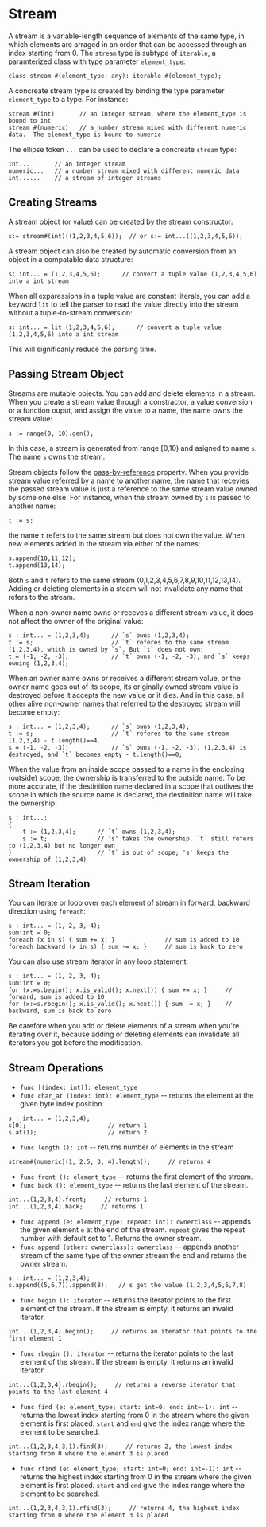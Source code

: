 # Stream

A stream is a variable-length sequence of elements of the same type, in which elements are arraged in an order that can be accessed through an index starting from 0.
The `stream` type is subtype of `iterable`, a paramterized class with type parameter `element_type`:
```altscript
class stream #(element_type: any): iterable #(element_type);
```
A concreate stream type is created by binding the  type parameter `element_type` to a type. For instance:
```altscript
stream #(int)       // an integer stream, where the element_type is bound to int
stream #(numeric)   // a number stream mixed with different numeric data.  The element_type is bound to numeric
```
The ellipse token `...` can be used to declare a concreate `stream` type:
```altscript
int...       // an integer stream
numeric...   // a number stream mixed with different numeric data
int......    // a stream of integer streams
```

## Creating Streams

A stream object (or value) can be created by the stream constructor:
```altscript
s:= stream#(int)((1,2,3,4,5,6));  // or s:= int...((1,2,3,4,5,6));
```
A stream object can also be created by automatic conversion from an object in a compatable data structure:
```altscript
s: int... = (1,2,3,4,5,6);      // convert a tuple value (1,2,3,4,5,6) into a int stream
```
When all exparessions in a tuple value are constant literals, you can add a keyword `lit` to tell the parser to read the value directly into the stream
without a tuple-to-stream conversion:
```altscript
s: int... = lit (1,2,3,4,5,6);      // convert a tuple value (1,2,3,4,5,6) into a int stream
```
This will significanly reduce the parsing time.

## Passing Stream Object

Streams are mutable objects. You can add and delete elements in a stream. When you create a stream value through a constractor, a value conversion or a function ouput, and assign the value to a name, the name owns the stream value:
```altscript
s := range(0, 10).gen();
```
In this case, a stream is generated from range \[0,10) and asigned to name `s`. The name `s` owns the stream.

Stream objects follow the [pass-by-reference](https://en.wikipedia.org/wiki/Evaluation_strategy#Call_by_reference) property. When you provide stream value referred by a name to another name, the name that recevies the passed stream value is just a reference to the same stream value owned by some one else.
For instance, when the stream owned by `s` is passed to another name:
```altscript
t := s;
```
the name `t` refers to the same stream but does not own the value. When new elements added in the stream via either of the names:
```altscript
s.append(10,11,12);
t.append(13,14);
```
Both `s` and `t` refers to the same stream (0,1,2,3,4,5,6,7,8,9,10,11,12,13,14). Adding or deleting elements in a steam will not invalidate any name that refers to the stream.

When a non-owner name owns or receves a different stream value, it does not affect the owner of the original value:
```altscript
s : int... = (1,2,3,4);      // `s` owns (1,2,3,4);
t := s;                      // `t` referes to the same stream (1,2,3,4), which is owned by `s`. But `t` does not own;
t = (-1, -2, -3);            // `t` owns (-1, -2, -3), and `s` keeps owning (1,2,3,4);
```
When an owner name owns or receives a different stream value, or the owner name goes out of its scope, its originally owned stream value is destroyed before it accepts the new value or it dies. And in this case, all other alive non-owner names that referred to the destroyed stream will become empty:
```altscript
s : int... = (1,2,3,4);      // `s` owns (1,2,3,4);
t := s;                      // `t` referes to the same stream (1,2,3,4) - t.length()==4.
s = (-1, -2, -3);            // `s` owns (-1, -2, -3). (1,2,3,4) is destroyed, and `t` becomes empty - t.length()==0;
```

When the value from an inside scope passed to a name in the enclosing (outside) scope, the ownership is transferred to the outside name. To be more accurate, if the destinition name declared in a scope that outlives the scope in which the source name is declared, the destinition name will take the ownership:
```altscript
s : int...;
{
    t := (1,2,3,4);      // `t` owns (1,2,3,4);
    s := t;              // 's' takes the ownership. `t` still refers to (1,2,3,4) but no longer own
}                        // `t` is out of scope; 's' keeps the ownership of (1,2,3,4)
```

## Stream Iteration

You can iterate or loop over each element of stream in forward, backward direction using `foreach`:
```altscript
s : int... = (1, 2, 3, 4);
sum:int = 0;
foreach (x in s) { sum += x; }              // sum is added to 10
foreach backward (x in s) { sum -= x; }     // sum is back to zero
```
You can also use stream iterator in any loop statement:
```altscript
s : int... = (1, 2, 3, 4);
sum:int = 0;
for (x:=s.begin(); x.is_valid(); x.next()) { sum += x; }     // forward, sum is added to 10
for (x:=s.rbegin(); x.is_valid(); x.next()) { sum -= x; }    // backward, sum is back to zero
```
Be carefore when you add or delete elements of a stream when you're iterating over it, because adding or deleting elements can invalidate all iterators you got
before the modification.


## Stream Operations

* `func [(index: int)]: element_type`
* `func char_at (index: int): element_type` --
    returns the element at the given byte index position.
```altscript
s : int... = (1,2,3,4);
s[0];                       // return 1
s.at(1);                    // return 2
```
* `func length (): int` --
    returns number of elements in the stream
```altscript
stream#(numeric)(1, 2.5, 3, 4).length();     // returns 4
```
* `func front (): element_type` --
    returns the first element of the stream.
* `func back (): element_type` --
    returns the last element of the stream.
```altscript
int...(1,2,3,4).front;     // returns 1
int...(1,2,3,4).back;     // returns 1
```
* `func append (e: element_type; repeat: int): ownerclass` --
    appends the given element `e` at the end of the stream. `repeat` gives the repeat number with default set to 1. Returns the owner stream.
* `func append (other: ownerclass): ownerclass` --
    appends another stream of the same type of the owner stream the end and returns the owner stream.
```altscript
s : int... = (1,2,3,4);
s.append((5,6,7)).append(8);   // s get the value (1,2,3,4,5,6,7,8)
```
* `func begin (): iterator` --
    returns the iterator points to the first element of the stream. If the stream is empty, it returns an invalid iterator.
```altscript
int...(1,2,3,4).begin();     // returns an iterator that points to the first element 1
```
* `func rbegin (): iterator` --
    returns the iterator points to the last element of the stream. If the stream is empty, it returns an invalid iterator.
```altscript
int...(1,2,3,4).rbegin();     // returns a reverse iterator that points to the last element 4
```
* `func find (e: element_type; start: int=0; end: int=-1): int` --
    returns the lowest index starting from 0 in the stream where the given element is first placed. `start` and `end` give the index range where the
    element to be searched.
```altscript
int...(1,2,3,4,3,1).find(3);     // returns 2, the lowest index starting from 0 where the element 3 is placed
```
* `func rfind (e: element_type; start: int=0; end: int=-1): int` --
    returns the highest index starting from 0 in the stream where the given element is first placed. `start` and `end` give the index range where the
    element to be searched.
```altscript
int...(1,2,3,4,3,1).rfind(3);     // returns 4, the highest index starting from 0 where the element 3 is placed
```
